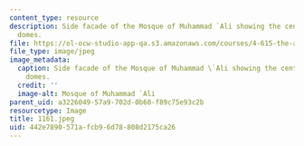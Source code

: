 ```yaml
---
content_type: resource
description: Side facade of the Mosque of Muhammad `Ali showing the central and side
  domes.
file: https://ol-ocw-studio-app-qa.s3.amazonaws.com/courses/4-615-the-architecture-of-cairo-spring-2002/442e7890571afcb96d78808d2175ca26_1161.jpeg
file_type: image/jpeg
image_metadata:
  caption: Side facade of the Mosque of Muhammad \`Ali showing the central and side
    domes.
  credit: ''
  image-alt: Mosque of Muhammad `Ali
parent_uid: a3226049-57a9-702d-0b60-f89c75e93c2b
resourcetype: Image
title: 1161.jpeg
uid: 442e7890-571a-fcb9-6d78-808d2175ca26
---
```

